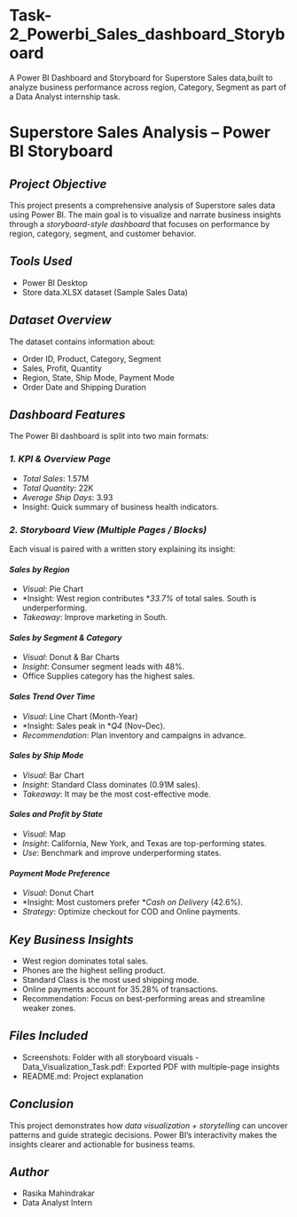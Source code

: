 # Task-2_Powerbi_Sales_dashboard_Storyboard
A Power BI Dashboard and Storyboard for Superstore Sales data,built to analyze business performance across region, Category, Segment as part of a Data Analyst internship task.


# Superstore Sales Analysis – Power BI Storyboard

## *Project Objective*
This project presents a comprehensive analysis of Superstore sales data using Power BI. The main goal is to visualize and narrate business insights through a *storyboard-style dashboard* that focuses on performance by region, category, segment, and customer behavior.


## *Tools Used*
- Power BI Desktop
- Store data.XLSX dataset (Sample Sales Data)

## *Dataset Overview*
The dataset contains information about:
- Order ID, Product, Category, Segment
- Sales, Profit, Quantity
- Region, State, Ship Mode, Payment Mode
- Order Date and Shipping Duration
  
## *Dashboard Features*
The Power BI dashboard is split into two main formats:

### *1. KPI & Overview Page*
- *Total Sales*: 1.57M  
- *Total Quantity*: 22K  
- *Average Ship Days*: 3.93  
- Insight: Quick summary of business health indicators.

### *2. Storyboard View (Multiple Pages / Blocks)*
Each visual is paired with a written story explaining its insight:

#### *Sales by Region*
- *Visual*: Pie Chart  
- *Insight: West region contributes **33.7%* of total sales. South is underperforming.  
- *Takeaway*: Improve marketing in South.

#### *Sales by Segment & Category*
- *Visual*: Donut & Bar Charts  
- *Insight*: Consumer segment leads with 48%.  
- Office Supplies category has the highest sales.

#### *Sales Trend Over Time*
- *Visual*: Line Chart (Month-Year)  
- *Insight: Sales peak in **Q4* (Nov–Dec).  
- *Recommendation*: Plan inventory and campaigns in advance.

#### *Sales by Ship Mode*
- *Visual*: Bar Chart  
- *Insight*: Standard Class dominates (0.91M sales).  
- *Takeaway*: It may be the most cost-effective mode.

#### *Sales and Profit by State*
- *Visual*: Map  
- *Insight*: California, New York, and Texas are top-performing states.  
- *Use*: Benchmark and improve underperforming states.

#### *Payment Mode Preference*
- *Visual*: Donut Chart  
- *Insight: Most customers prefer **Cash on Delivery* (42.6%).  
- *Strategy*: Optimize checkout for COD and Online payments.

## *Key Business Insights*
- West region dominates total sales.
- Phones are the highest selling product.
- Standard Class is the most used shipping mode.
- Online payments account for 35.28% of transactions.
- Recommendation: Focus on best-performing areas and streamline weaker zones.

## *Files Included*

- Screenshots: Folder with all storyboard visuals
-Data_Visualization_Task.pdf: Exported PDF with multiple-page insights
- README.md: Project explanation

## *Conclusion*
This project demonstrates how *data visualization + storytelling* can uncover patterns and guide strategic decisions. Power BI’s interactivity makes the insights clearer and actionable for business teams.

## *Author*
- Rasika Mahindrakar
- Data Analyst Intern

